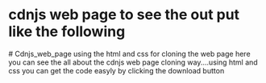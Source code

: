 <h1>cdnjs web page to see the out put like the following</h1>
# Cdnjs_web_page using the html and css  
   for cloning the web page 
   here you can see the all about the cdnjs web page cloning way....using html and css
    you can get the code easyly by clicking the download button
